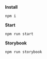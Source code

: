 **Install**

```
npm i
```

**Start**

```
npm run start
```

**Storybook**

```
npm run storybook
```
